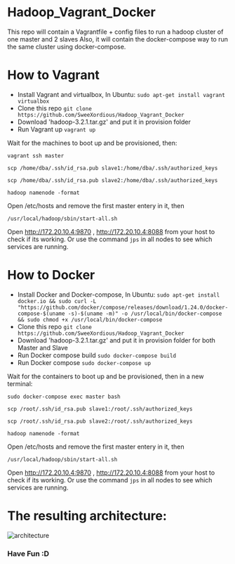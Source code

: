 # Hadoop_Vagrant_Docker
This repo will contain a Vagrantfile + config files to run a hadoop cluster of one master and 2 slaves
Also, it will contain the docker-compose way to run the same cluster using docker-compose.

# How to Vagrant
- Install Vagrant and virtualbox,
In Ubuntu: `sudo apt-get install vagrant virtualbox`
- Clone this repo
`git clone https://github.com/SweeXordious/Hadoop_Vagrant_Docker`
- Download 'hadoop-3.2.1.tar.gz' and put it in provision folder
- Run Vagrant up
`vagrant up`

Wait for the machines to boot up and be provisioned, then:

`vagrant ssh master`

`scp /home/dba/.ssh/id_rsa.pub slave1:/home/dba/.ssh/authorized_keys`

`scp /home/dba/.ssh/id_rsa.pub slave2:/home/dba/.ssh/authorized_keys`

`hadoop namenode -format`

Open /etc/hosts and remove the first master entery in it, then

`/usr/local/hadoop/sbin/start-all.sh`

Open http://172.20.10.4:9870 , http://172.20.10.4:8088 from your host to check if its working. Or use the command `jps` in all nodes to see which services are running.

# How to Docker
- Install Docker and Docker-compose,
In Ubuntu: `sudo apt-get install docker.io && sudo curl -L "https://github.com/docker/compose/releases/download/1.24.0/docker-compose-$(uname -s)-$(uname -m)" -o /usr/local/bin/docker-compose && sudo chmod +x /usr/local/bin/docker-compose ` 
- Clone this repo
`git clone https://github.com/SweeXordious/Hadoop_Vagrant_Docker`
- Download 'hadoop-3.2.1.tar.gz' and put it in provision folder for both Master and Slave
- Run Docker compose build
`sudo docker-compose build`
- Run Docker compose
`sudo docker-compose up`

Wait for the containers to boot up and be provisioned, then in a new terminal:

`sudo docker-compose exec master bash`

`scp /root/.ssh/id_rsa.pub slave1:/root/.ssh/authorized_keys`

`scp /root/.ssh/id_rsa.pub slave2:/root/.ssh/authorized_keys`

`hadoop namenode -format`

Open /etc/hosts and remove the first master entery in it, then

`/usr/local/hadoop/sbin/start-all.sh`

Open http://172.20.10.4:9870 , http://172.20.10.4:8088 from your host to check if its working. Or use the command `jps` in all nodes to see which services are running.


# The resulting architecture:

![architecture](https://i.ibb.co/7nPsLCy/cluster-picture.png)


### Have Fun :D
